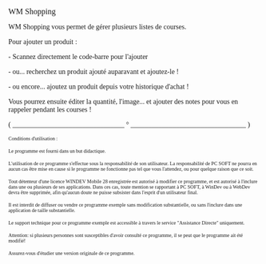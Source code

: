   
<span style="font-family:Arial sans-serif;font-size:16px;">WM Shopping</span>

  
<span style="font-family:Arial sans-serif;font-size:14px;">WM Shopping vous permet de gérer plusieurs listes de courses.</span>

<span style="font-family:Arial sans-serif;font-size:14px;">Pour ajouter un produit :</span>

<span style="font-family:Arial sans-serif;font-size:14px;">- Scannez directement le code-barre pour l'ajouter</span>

<span style="font-family:Arial sans-serif;font-size:14px;">- ou... recherchez un produit ajouté auparavant et ajoutez-le !</span>

<span style="font-family:Arial sans-serif;font-size:14px;">- ou encore... ajoutez un produit depuis votre historique d'achat !</span>

<span style="font-family:Arial sans-serif;font-size:14px;">Vous pourrez ensuite éditer la quantité, l'image... et ajouter des notes pour vous en rappeler pendant les courses ! </span>

  
  
<span style="font-family:Arial sans-serif;font-size:14px;">( \_\_\_\_\_\_\_\_\_\_\_\_\_\_\_\_\_\_\_\_\_\_\_\_\_\_\_\_\_\_\_\_ ° \_\_\_\_\_\_\_\_\_\_\_\_\_\_\_\_\_\_\_\_\_\_\_\_\_\_\_\_\_\_\_\_\_ )</span>

  
<span style="font-family:Arial sans-serif;font-size:10px;">Conditions d'utilisation :</span>

<span style="font-family:Arial sans-serif;font-size:10px;">Le programme est fourni dans un but didactique.</span>

<span style="font-family:Arial sans-serif;font-size:10px;">L'utilisation de ce programme s'effectue sous la responsabilité de son utilisateur. La responsabilité de PC SOFT ne pourra en aucun cas être mise en cause si le programme ne fonctionne pas tel que vous l'attendez, ou pour quelque raison que ce soit. </span>

<span style="font-family:Arial sans-serif;font-size:10px;">Tout détenteur d'une licence WINDEV Mobile 28 enregistrée est autorisé à modifier ce programme, et est autorisé à l'inclure dans une ou plusieurs de ses applications. Dans ces cas, toute mention se rapportant à PC SOFT, à WinDev ou à WebDev devra être supprimée, afin qu'aucun doute ne puisse subsister dans l'esprit d'un utilisateur final.</span>

<span style="font-family:Arial sans-serif;font-size:10px;">Il est interdit de diffuser ou vendre ce programme exemple sans modification substantielle, ou sans l'inclure dans une application de taille substantielle.</span>

<span style="font-family:Arial sans-serif;font-size:10px;">Le support technique pour ce programme exemple est accessible à travers le service "Assistance Directe" uniquement.</span>

<span style="font-family:Arial sans-serif;font-size:10px;">Attention: si plusieurs personnes sont susceptibles d'avoir consulté ce programme, il se peut que le programme ait été modifié! </span>

<span style="font-family:Arial sans-serif;font-size:10px;">Assurez-vous d'étudier une version originale de ce programme.</span>

  
  